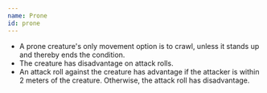 ```yaml
---
name: Prone
id: prone
---
```

* A prone creature's only movement option is to crawl, unless it stands up and thereby ends the condition.
* The creature has disadvantage on attack rolls.
* An attack roll against the creature has advantage if the attacker is within 2 meters of the creature. Otherwise, the
attack roll has disadvantage.
